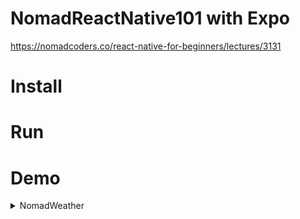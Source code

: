 # NomadReactNative101 with Expo

https://nomadcoders.co/react-native-for-beginners/lectures/3131

# Install 

# Run

# Demo

<details>
  <summary>NomadWeather</summary>

  ![NomadWeather](https://user-images.githubusercontent.com/62797565/212546117-6979e7e4-4ea2-4c98-ba37-8a02311f6b40.gif)

</details>

